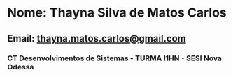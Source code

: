 # Nome: Thayna Silva de Matos Carlos

## Email: thayna.matos.carlos@gmail.com

### CT Desenvolvimentos de Sistemas - TURMA I1HN - SESI Nova Odessa
